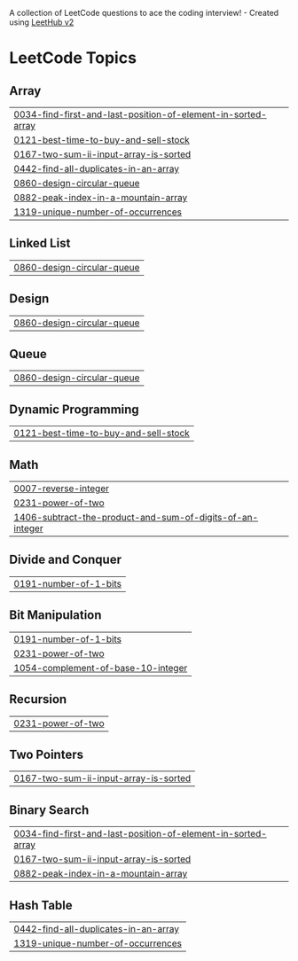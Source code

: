 A collection of LeetCode questions to ace the coding interview! - Created using [LeetHub v2](https://github.com/arunbhardwaj/LeetHub-2.0)
<!---LeetCode Topics Start-->
# LeetCode Topics
## Array
|  |
| ------- |
| [0034-find-first-and-last-position-of-element-in-sorted-array](https://github.com/akshajchainani/leetcode/tree/master/0034-find-first-and-last-position-of-element-in-sorted-array) |
| [0121-best-time-to-buy-and-sell-stock](https://github.com/akshajchainani/leetcode/tree/master/0121-best-time-to-buy-and-sell-stock) |
| [0167-two-sum-ii-input-array-is-sorted](https://github.com/akshajchainani/leetcode/tree/master/0167-two-sum-ii-input-array-is-sorted) |
| [0442-find-all-duplicates-in-an-array](https://github.com/akshajchainani/leetcode/tree/master/0442-find-all-duplicates-in-an-array) |
| [0860-design-circular-queue](https://github.com/akshajchainani/leetcode/tree/master/0860-design-circular-queue) |
| [0882-peak-index-in-a-mountain-array](https://github.com/akshajchainani/leetcode/tree/master/0882-peak-index-in-a-mountain-array) |
| [1319-unique-number-of-occurrences](https://github.com/akshajchainani/leetcode/tree/master/1319-unique-number-of-occurrences) |
## Linked List
|  |
| ------- |
| [0860-design-circular-queue](https://github.com/akshajchainani/leetcode/tree/master/0860-design-circular-queue) |
## Design
|  |
| ------- |
| [0860-design-circular-queue](https://github.com/akshajchainani/leetcode/tree/master/0860-design-circular-queue) |
## Queue
|  |
| ------- |
| [0860-design-circular-queue](https://github.com/akshajchainani/leetcode/tree/master/0860-design-circular-queue) |
## Dynamic Programming
|  |
| ------- |
| [0121-best-time-to-buy-and-sell-stock](https://github.com/akshajchainani/leetcode/tree/master/0121-best-time-to-buy-and-sell-stock) |
## Math
|  |
| ------- |
| [0007-reverse-integer](https://github.com/akshajchainani/leetcode/tree/master/0007-reverse-integer) |
| [0231-power-of-two](https://github.com/akshajchainani/leetcode/tree/master/0231-power-of-two) |
| [1406-subtract-the-product-and-sum-of-digits-of-an-integer](https://github.com/akshajchainani/leetcode/tree/master/1406-subtract-the-product-and-sum-of-digits-of-an-integer) |
## Divide and Conquer
|  |
| ------- |
| [0191-number-of-1-bits](https://github.com/akshajchainani/leetcode/tree/master/0191-number-of-1-bits) |
## Bit Manipulation
|  |
| ------- |
| [0191-number-of-1-bits](https://github.com/akshajchainani/leetcode/tree/master/0191-number-of-1-bits) |
| [0231-power-of-two](https://github.com/akshajchainani/leetcode/tree/master/0231-power-of-two) |
| [1054-complement-of-base-10-integer](https://github.com/akshajchainani/leetcode/tree/master/1054-complement-of-base-10-integer) |
## Recursion
|  |
| ------- |
| [0231-power-of-two](https://github.com/akshajchainani/leetcode/tree/master/0231-power-of-two) |
## Two Pointers
|  |
| ------- |
| [0167-two-sum-ii-input-array-is-sorted](https://github.com/akshajchainani/leetcode/tree/master/0167-two-sum-ii-input-array-is-sorted) |
## Binary Search
|  |
| ------- |
| [0034-find-first-and-last-position-of-element-in-sorted-array](https://github.com/akshajchainani/leetcode/tree/master/0034-find-first-and-last-position-of-element-in-sorted-array) |
| [0167-two-sum-ii-input-array-is-sorted](https://github.com/akshajchainani/leetcode/tree/master/0167-two-sum-ii-input-array-is-sorted) |
| [0882-peak-index-in-a-mountain-array](https://github.com/akshajchainani/leetcode/tree/master/0882-peak-index-in-a-mountain-array) |
## Hash Table
|  |
| ------- |
| [0442-find-all-duplicates-in-an-array](https://github.com/akshajchainani/leetcode/tree/master/0442-find-all-duplicates-in-an-array) |
| [1319-unique-number-of-occurrences](https://github.com/akshajchainani/leetcode/tree/master/1319-unique-number-of-occurrences) |
<!---LeetCode Topics End-->